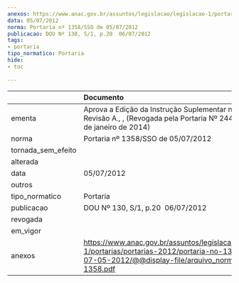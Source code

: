 ```yaml
---
anexos: https://www.anac.gov.br/assuntos/legislacao/legislacao-1/portarias/portarias-2012/portaria-no-1358-sso-de-07-05-2012/@@display-file/arquivo_norma/PA2012-1358.pdf
data: 05/07/2012
norma: Portaria nº 1358/SSO de 05/07/2012
publicacao: DOU Nº 130, S/1, p.20  06/07/2012
tags:
- portaria
tipo_normatico: Portaria
hide: 
- toc 
 
---
```


|                    | Documento                                                                                                                                                         |
|:-------------------|:------------------------------------------------------------------------------------------------------------------------------------------------------------------|
| ementa             | Aprova a Edição da Instrução Suplementar no 61-002, Revisão A., , (Revogada pela Portaria Nº 244/SPO, de 30 de janeiro de 2014)                                   |
| norma              | Portaria nº 1358/SSO de 05/07/2012                                                                                                                                |
| tornada_sem_efeito |                                                                                                                                                                   |
| alterada           |                                                                                                                                                                   |
| data               | 05/07/2012                                                                                                                                                        |
| outros             |                                                                                                                                                                   |
| tipo_normatico     | Portaria                                                                                                                                                          |
| publicacao         | DOU Nº 130, S/1, p.20  06/07/2012                                                                                                                                 |
| revogada           |                                                                                                                                                                   |
| em_vigor           |                                                                                                                                                                   |
| anexos             | https://www.anac.gov.br/assuntos/legislacao/legislacao-1/portarias/portarias-2012/portaria-no-1358-sso-de-07-05-2012/@@display-file/arquivo_norma/PA2012-1358.pdf |